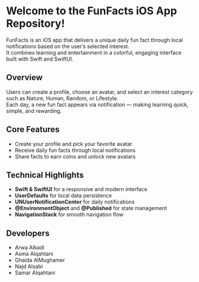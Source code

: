 # Welcome to the FunFacts iOS App Repository!  
FunFacts is an iOS app that delivers a unique daily fun fact through local notifications based on the user’s selected interest.  
It combines learning and entertainment in a colorful, engaging interface built with Swift and SwiftUI.  

## Overview  
Users can create a profile, choose an avatar, and select an interest category such as Nature, Human, Random, or Lifestyle.  
Each day, a new fun fact appears via notification — making learning quick, simple, and rewarding.  

## Core Features  
- Create your profile and pick your favorite avatar 
- Receive daily fun facts through local notifications 
- Share facts to earn coins and unlock new avatars  

## Technical Highlights  
- **Swift & SwiftUI** for a responsive and modern interface 
- **UserDefaults** for local data persistence  
- **UNUserNotificationCenter** for daily notifications 
- **@EnvironmentObject** and **@Published** for state management  
- **NavigationStack** for smooth navigation flow 

## Developers  
- Arwa Alkadi  
- Asma Alqahtani  
- Ghaida AlMughamer  
- Najd Alsabi  
- Samar Alqahtani
